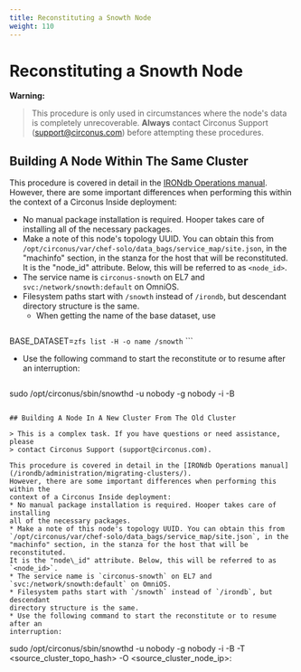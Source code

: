 ```yaml
---
title: Reconstituting a Snowth Node
weight: 110
---
```


# Reconstituting a Snowth Node

**Warning:**
>This procedure is only used in circumstances where the node's data is completely unrecoverable. **Always** contact Circonus Support (support@circonus.com) before attempting these procedures.

## Building A Node Within The Same Cluster

This procedure is covered in detail in the [IRONdb Operations
manual](/irondb/administration/rebuilding-nodes).
However, there are some important differences when performing this within the
context of a Circonus Inside deployment:
 * No manual package installation is required. Hooper takes care of installing
   all of the necessary packages.
 * Make a note of this node's topology UUID. You can obtain this from
   `/opt/circonus/var/chef-solo/data_bags/service_map/site.json`, in the
   "machinfo" section, in the stanza for the host that will be reconstituted.
   It is the "node\_id" attribute. Below, this will be referred to as
   `<node_id>`.
 * The service name is `circonus-snowth` on EL7 and
   `svc:/network/snowth:default` on OmniOS.
 * Filesystem paths start with `/snowth` instead of `/irondb`, but descendant
   directory structure is the same.
   * When getting the name of the base dataset, use
     ```
BASE_DATASET=`zfs list -H -o name /snowth`
     ```
 * Use the following command to start the reconstitute or to resume after an
   interruption:
   ```
sudo /opt/circonus/sbin/snowthd
-u nobody
-g nobody
-i <node uuid>
-B
   ```

## Building A Node In A New Cluster From The Old Cluster

> This is a complex task. If you have questions or need assistance, please
> contact Circonus Support (support@circonus.com).

This procedure is covered in detail in the [IRONdb Operations manual](/irondb/administration/migrating-clusters/).
However, there are some important differences when performing this within the
context of a Circonus Inside deployment:
 * No manual package installation is required. Hooper takes care of installing
   all of the necessary packages.
 * Make a note of this node's topology UUID. You can obtain this from
   `/opt/circonus/var/chef-solo/data_bags/service_map/site.json`, in the
   "machinfo" section, in the stanza for the host that will be reconstituted.
   It is the "node\_id" attribute. Below, this will be referred to as
   `<node_id>`.
 * The service name is `circonus-snowth` on EL7 and
   `svc:/network/snowth:default` on OmniOS.
 * Filesystem paths start with `/snowth` instead of `/irondb`, but descendant
   directory structure is the same.
 * Use the following command to start the reconstitute or to resume after an
   interruption:
   ```
sudo /opt/circonus/sbin/snowthd
-u nobody
-g nobody
-i <node uuid>
-B
-T <source_cluster_topo_hash>
-O <source_cluster_node_ip>:<port>
   ```
